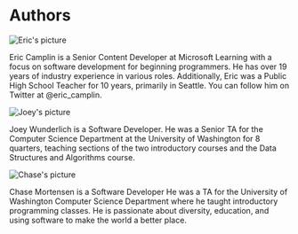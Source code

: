 # Authors

![Eric's picture](/static/courses/csintro1/about/eric.png)

Eric Camplin is a Senior Content Developer at Microsoft Learning with a focus on software development for beginning programmers. He has over 19 years of industry experience in various roles. Additionally, Eric was a Public High School Teacher for 10 years, primarily in Seattle. You can follow him on Twitter at @eric_camplin.

![Joey's picture](/static/courses/csintro1/about/joey.jpg)

Joey Wunderlich is a Software Developer. He was a Senior TA for the Computer Science Department at the University of Washington for 8 quarters, teaching sections of the two introductory courses and the Data Structures and Algorithms course.

![Chase's picture](/static/courses/csintro1/about/chase.png)

Chase Mortensen is a Software Developer
He was a TA for the University of Washington Computer Science Department where he taught introductory programming classes. 
He is passionate about diversity, education, and using software to make the world a better place.